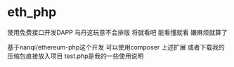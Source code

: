 # eth_php
使用免费接口开发DAPP  马丹这玩意不会排版 将就看吧 能看懂就看 嫌麻烦就算了

基于nanqi/ethereum-php这个开发
可以使用composer 上述扩展
或者下载我的压缩包直接放入项目
test.php是我的一些使用说明
